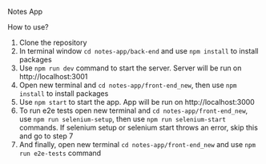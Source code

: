 Notes App

How to use?

1. Clone the repository
2. In terminal window `cd notes-app/back-end` and use `npm install` to install packages
3. Use `npm run dev` command to start the server. Server will be run on http://localhost:3001
4. Open new terminal and `cd notes-app/front-end_new`, then use `npm install` to install packages
5. Use `npm start` to start the app. App will be run on http://localhost:3000
6. To run e2e tests open new terminal and `cd notes-app/front-end_new`, use `npm run selenium-setup`, then use `npm run selenium-start` commands. If selenium setup or selenium start throws an error, skip this and go to step 7
7. And finally, open new terminal `cd notes-app/front-end_new` and use `npm run e2e-tests` command
